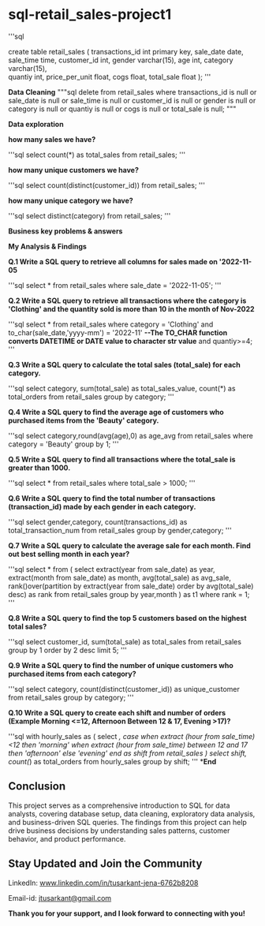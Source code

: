 # sql-retail_sales-project1

'''sql

create table retail_sales
				(
					transactions_id	int primary key,
					sale_date date,
					sale_time time,	
					customer_id	int,
					gender varchar(15),
					age	int,
					category varchar(15),	
					quantiy	int,
					price_per_unit	float,
					cogs float,
					total_sale float
				);
'''

**Data Cleaning**
"""sql
delete from retail_sales
where 
transactions_id is null
or
sale_date is null 
or 
sale_time is null
or 
customer_id is null
or 
gender is null
or
category is null
or
quantiy is null
or
cogs is null
or
total_sale is null;
"""

**Data exploration**

**how many sales we have?**

'''sql
select count(*) as total_sales from retail_sales;
'''

**how many unique customers we have?**

'''sql
select count(distinct(customer_id)) from retail_sales;
'''

**how many unique category we have?**

'''sql
select distinct(category) from retail_sales;
'''

**Business key problems & answers**

**My Analysis & Findings**

**Q.1 Write a SQL query to retrieve all columns for sales made on '2022-11-05**

'''sql
select * from retail_sales
where sale_date = '2022-11-05';
'''

**Q.2 Write a SQL query to retrieve all transactions where the category is 'Clothing' and the quantity sold is more than 10 in the month of Nov-2022**

'''sql
select * from retail_sales
where category = 'Clothing' 
and to_char(sale_date,'yyyy-mm') = '2022-11' **--The TO_CHAR function converts DATETIME or DATE value to character str value**
and quantiy>=4;
'''

**Q.3 Write a SQL query to calculate the total sales (total_sale) for each category.**

'''sql
select category, sum(total_sale) as total_sales_value,
count(*) as total_orders
from retail_sales
group by category;
'''

**Q.4 Write a SQL query to find the average age of customers who purchased items from the 'Beauty' category.**

'''sql
select category,round(avg(age),0) as age_avg 
from retail_sales
where category = 'Beauty'
group by 1;
'''

**Q.5 Write a SQL query to find all transactions where the total_sale is greater than 1000.**

'''sql
select *
from retail_sales
where total_sale > 1000;
'''

**Q.6 Write a SQL query to find the total number of transactions (transaction_id) made by each gender in each category.**

'''sql
select gender,category,
count(transactions_id) as total_transaction_num
from retail_sales
group by gender,category;
'''

**Q.7 Write a SQL query to calculate the average sale for each month. Find out best selling month in each year?**

'''sql
select * from
(
	select 
		extract(year from sale_date) as year,
		extract(month from sale_date) as month,
		avg(total_sale) as avg_sale,
		rank()over(partition by extract(year from sale_date) order by avg(total_sale) desc) as rank
	from retail_sales
	group by year,month
) as t1
where rank = 1;
'''

**Q.8 Write a SQL query to find the top 5 customers based on the highest total sales?**

'''sql
select customer_id, sum(total_sale) as total_sales
from retail_sales
group by 1
order by 2 desc
limit 5;
'''

**Q.9 Write a SQL query to find the number of unique customers who purchased items from each category?**

'''sql
select category,
		count(distinct(customer_id)) as unique_customer
from retail_sales
group by category;
'''

**Q.10 Write a SQL query to create each shift and number of orders (Example Morning <=12, Afternoon Between 12 & 17, Evening >17)?**

'''sql
with hourly_sales
as
(
select *,
		case
			when extract (hour from sale_time)<12 then 'morning'
			when extract (hour from sale_time) between 12 and 17 then 'afternoon'
			else 'evening'
            end as shift
from retail_sales
)
select shift,
		count(*) as total_orders
from hourly_sales
group by shift;
'''
***End**

## Conclusion
This project serves as a comprehensive introduction to SQL for data analysts, covering database setup, data cleaning, exploratory data analysis, and business-driven SQL queries. The findings from this project can help drive business decisions by understanding sales patterns, customer behavior, and product performance.

## Stay Updated and Join the Community
LinkedIn: www.linkedin.com/in/tusarkant-jena-6762b8208

Email-id: jtusarkant@gmail.com

**Thank you for your support, and I look forward to connecting with you!**
